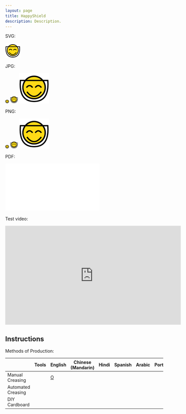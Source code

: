 ```yaml
---
layout: page
title: HappyShield
description: Description.
---
```


SVG:

![logo](./assets/images/happyshieldlogo.svg)

JPG: 

![logo](./assets/images/happyshieldlogo12px.jpg)
![logo](./assets/images/happyshieldlogo24px.jpg)
![logo](./assets/images/happyshieldlogo96px.jpg)

PNG:

![logo](./assets/images/happyshieldlogo12px.png)
![logo](./assets/images/happyshieldlogo24px.png)
![logo](./assets/images/happyshieldlogo96px.png)

PDF:

![logo](./assets/images/happyshieldlogo.pdf)


Test video:

<iframe width="560" height="315" src="https://www.youtube.com/embed/Tp1zVKM3T54" frameborder="0" allow="accelerometer; autoplay; encrypted-media; gyroscope; picture-in-picture" allowfullscreen></iframe>

## Instructions

Methods of Production:

|                    | Tools | English | Chinese (Mandarin) | Hindi | Spanish | Arabic | Portuguese | Bengali | Russian | Japanese |   |   |   |   |
|--------------------|-------|---------|--------------------|-------|---------|--------|------------|---------|---------|----------|---|---|---|---|
| Manual Creasing    |       |   [O](./manual-soft-creasing/english/)    |                    |       |         |        |            |         |         |          |   |   |   |   |
| Automated Creasing |       |         |                    |       |         |        |            |         |         |          |   |   |   |   |
| DIY Cardboard      |       |         |                    |       |         |        |            |         |         |          |   |   |   |   |